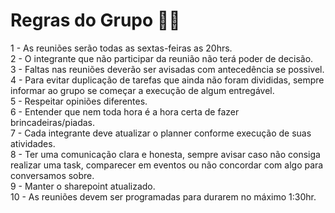 # Regras do Grupo 🙋‍♀️
1 - As reuniões serão todas as sextas-feiras as 20hrs. <br>
2 - O integrante que não participar da reunião não terá poder de decisão. <br>
3 - Faltas nas reuniões deverão ser avisadas com antecedência se possivel. <br>
4 - Para evitar duplicação de tarefas que ainda não foram divididas, sempre informar ao grupo se começar a execução de algum entregável. <br>
5 - Respeitar opiniões diferentes. <br>
6 - Entender que nem toda hora é a hora certa de fazer brincadeiras/piadas. <br>
7 - Cada integrante deve atualizar o planner conforme execução de suas atividades. <br>
8 - Ter uma comunicação clara e honesta, sempre avisar caso não consiga realizar uma task, comparecer em eventos ou não concordar com algo para conversamos sobre.<br>
9 - Manter o sharepoint atualizado. <br>
10 - As reuniões devem ser programadas para durarem no máximo 1:30hr.
